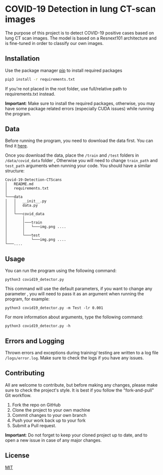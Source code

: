# COVID-19 Detection in lung CT-scan images

The purpose of this project is to detect COVID-19 positive cases based on lung CT scan images. The 
model is based on a Resnext101 architecture and is fine-tuned in order to classify our own images.

## Installation

Use the package manager [pip](https://pip.pypa.io/en/stable/) to install required packages

```bash
pip3 install -r requirements.txt
```
If you're not placed in the root folder, use full/relative path to requirements.txt instead.

**Important**: Make sure to install the required packages, otherwise, you may 
have some package related errors (especially CUDA issues) while running the program.

## Data
Before running the program, you need to download the data first. You can find
it [here](https://www.kaggle.com/luisblanche/covidct).

Once you download the data, place the ``/train`` and ``/test`` folders in ``/data/covid_data``  folder
, Otherwise you will need to change ``train_path`` and ``test_path`` arguments when running your code. You should have
 a similar structure: 
```
Covid-19-Detection-CTScans
│   README.md
│   requirements.txt    
│
└───data
│   │   __init__.py
│   │   data.py
│   │
│   └───covid_data
│       │
│       │───train
│       │   └───img.png ....
│       │
│       └───test
│           └───img.png ....      
└───....
```

## Usage
You can run the program using the following command:

```
python3 covid19_detector.py
```
This command will use the default parameters, if you want to change any parameter
, you will need to pass it as an argument when running the program, for example:
 ```
 python3 covid19_detector.py -m Test -lr 0.001
 ```
For more information about arguments, type the following command:
```
python3 covid19_detector.py -h
```
## Errors and Logging

Thrown errors and exceptions during training/ testing are written to a log file ``/logs/error.log``.
Make sure to check the logs if you have any issues.
## Contributing
All are welcome to contribute, but before making any changes, please make sure
to check the project's style. It is best if you follow the "fork-and-pull" Git workflow.

1. Fork the repo on GitHub
2. Clone the project to your own machine
3. Commit changes to your own branch
4. Push your work back up to your fork
5. Submit a Pull request.

**Important**: Do not forget to keep your cloned project up to date, and to open
a new issue in case of any major changes.

## License
[MIT](https://github.com/K-Mahfoudh/Covid-19-Detection-CTScans/blob/main/LICENSE.md)

